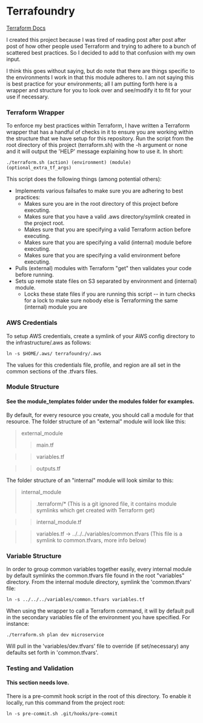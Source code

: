 # Terrafoundry

[Terraform Docs](https://www.terraform.io/docs/index.html)

I created this project because I was tired of reading post after post after post
of how other people used Terraform and trying to adhere to a bunch of scattered
best practices. So I decided to add to that confusion with my own input.

I think this goes without saying, but do note that there are things specific to
the environments I work in that this module adheres to. I am not saying this is
best practice for your environments; all I am putting forth here is a wrapper
and structure for you to look over and see/modify it to fit for your use if necessary.

### Terraform Wrapper
To enforce my best practices within Terraform, I have written a Terraform wrapper
that has a handful of checks in it to ensure you are working within the structure
that we have setup for this repository. Run the script from the root directory of
this project (terraform.sh) with the -h argument or none and it will output the
'HELP' message explaining how to use it. In short:
```
./terraform.sh (action) (environment) (module) (optional_extra_tf_args)
```
This script does the following things (among potential others):
* Implements various failsafes to make sure you are adhering to best practices:
  * Makes sure you are in the root directory of this project before executing.
  * Makes sure that you have a valid .aws directory/symlink created in the project root.
  * Makes sure that you are specifying a valid Terraform action before executing.
  * Makes sure that you are specifying a valid (internal) module before executing.
  * Makes sure that you are specifying a valid environment before executing.
* Pulls (external) modules with Terraform "get" then validates your code before running.
* Sets up remote state files on S3 separated by environment and (internal) module.
  * Locks these state files if you are running this script -- in turn checks for
a lock to make sure nobody else is Terraforming the same (internal) module you are

### AWS Credentials
To setup AWS credentials, create a symlink of your AWS config directory to the 
infrastructure/.aws as follows:
```
ln -s $HOME/.aws/ terrafoundry/.aws
```
The values for this credentials file, profile, and region are all set in the
common sections of the .tfvars files.

### Module Structure
#### See the module_templates folder under the modules folder for examples.

By default, for every resource you create, you should call a module for that 
resource. The folder structure of an "external" module will look like this:
> external_module
>> main.tf

>> variables.tf

>> outputs.tf

The folder structure of an "internal" module will look similar to this:
> internal_module
>> .terraform/* (This is a git ignored file, it contains module symlinks which 
get created with Terraform get)

>> internal_module.tf

>> variables.tf -> ../../../variables/common.tfvars (This file is a symlink to 
common.tfvars, more info below)

### Variable Structure
In order to group common variables together easily, every internal module by 
default symlinks the common.tfvars file found in the root "variables" directory. 
From the internal module directory, symlink the 'common.tfvars' file:
```
ln -s ../../../variables/common.tfvars variables.tf
```

When using the wrapper to call a Terraform command, it will by default pull in 
the secondary variables file of the environment you have specified. For instance: 
```
./terraform.sh plan dev microservice
```
Will pull in the 'variables/dev.tfvars' file to override (if set/necessary) any 
defaults set forth in 'common.tfvars'.

### Testing and Validation
#### This section needs love.
There is a pre-commit hook script in the root of this directory. To enable it locally,
run this command from the project root:
```
ln -s pre-commit.sh .git/hooks/pre-commit
```